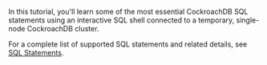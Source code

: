 In this tutorial, you'll learn some of the most essential CockroachDB SQL statements using an interactive SQL shell connected to a temporary, single-node CockroachDB cluster.

For a complete list of supported SQL statements and related details, see [SQL Statements](https://www.cockroachlabs.com/docs/stable/sql-statements.html).
